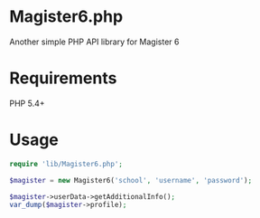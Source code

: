 # Magister6.php
Another simple PHP API library for Magister 6

# Requirements
PHP 5.4+

# Usage
```php
require 'lib/Magister6.php';

$magister = new Magister6('school', 'username', 'password');

$magister->userData->getAdditionalInfo();
var_dump($magister->profile);
```
